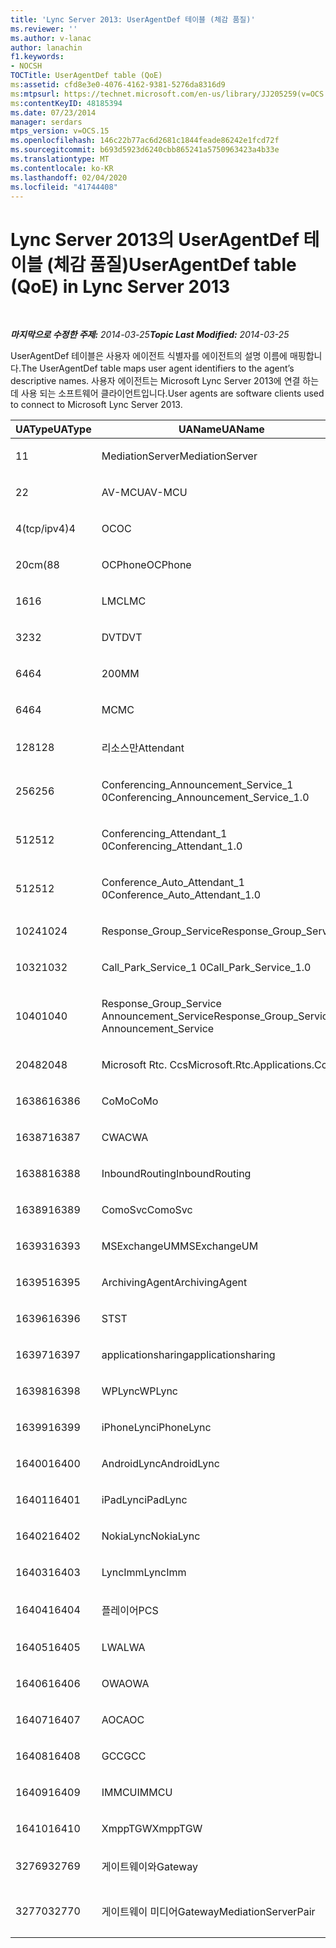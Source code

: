 ```yaml
---
title: 'Lync Server 2013: UserAgentDef 테이블 (체감 품질)'
ms.reviewer: ''
ms.author: v-lanac
author: lanachin
f1.keywords:
- NOCSH
TOCTitle: UserAgentDef table (QoE)
ms:assetid: cfd8e3e0-4076-4162-9381-5276da8316d9
ms:mtpsurl: https://technet.microsoft.com/en-us/library/JJ205259(v=OCS.15)
ms:contentKeyID: 48185394
ms.date: 07/23/2014
manager: serdars
mtps_version: v=OCS.15
ms.openlocfilehash: 146c22b77ac6d2681c1844feade86242e1fcd72f
ms.sourcegitcommit: b693d5923d6240cbb865241a5750963423a4b33e
ms.translationtype: MT
ms.contentlocale: ko-KR
ms.lasthandoff: 02/04/2020
ms.locfileid: "41744408"
---
```

<div data-xmlns="http://www.w3.org/1999/xhtml">

<div class="topic" data-xmlns="http://www.w3.org/1999/xhtml" data-msxsl="urn:schemas-microsoft-com:xslt" data-cs="http://msdn.microsoft.com/en-us/">

<div data-asp="http://msdn2.microsoft.com/asp">

# <a name="useragentdef-table-qoe-in-lync-server-2013"></a><span data-ttu-id="ec559-102">Lync Server 2013의 UserAgentDef 테이블 (체감 품질)</span><span class="sxs-lookup"><span data-stu-id="ec559-102">UserAgentDef table (QoE) in Lync Server 2013</span></span>

</div>

<div id="mainSection">

<div id="mainBody">

<span> </span>

<span data-ttu-id="ec559-103">_**마지막으로 수정한 주제:** 2014-03-25_</span><span class="sxs-lookup"><span data-stu-id="ec559-103">_**Topic Last Modified:** 2014-03-25_</span></span>

<span data-ttu-id="ec559-104">UserAgentDef 테이블은 사용자 에이전트 식별자를 에이전트의 설명 이름에 매핑합니다.</span><span class="sxs-lookup"><span data-stu-id="ec559-104">The UserAgentDef table maps user agent identifiers to the agent’s descriptive names.</span></span> <span data-ttu-id="ec559-105">사용자 에이전트는 Microsoft Lync Server 2013에 연결 하는 데 사용 되는 소프트웨어 클라이언트입니다.</span><span class="sxs-lookup"><span data-stu-id="ec559-105">User agents are software clients used to connect to Microsoft Lync Server 2013.</span></span>


<table>
<colgroup>
<col style="width: 33%" />
<col style="width: 33%" />
<col style="width: 33%" />
</colgroup>
<thead>
<tr class="header">
<th><span data-ttu-id="ec559-106">UAType</span><span class="sxs-lookup"><span data-stu-id="ec559-106">UAType</span></span></th>
<th><span data-ttu-id="ec559-107">UAName</span><span class="sxs-lookup"><span data-stu-id="ec559-107">UAName</span></span></th>
<th><span data-ttu-id="ec559-108">UACategory</span><span class="sxs-lookup"><span data-stu-id="ec559-108">UACategory</span></span></th>
</tr>
</thead>
<tbody>
<tr class="odd">
<td><p><span data-ttu-id="ec559-109">1</span><span class="sxs-lookup"><span data-stu-id="ec559-109">1</span></span></p></td>
<td><p><span data-ttu-id="ec559-110">MediationServer</span><span class="sxs-lookup"><span data-stu-id="ec559-110">MediationServer</span></span></p></td>
<td><p><span data-ttu-id="ec559-111">MediationServer</span><span class="sxs-lookup"><span data-stu-id="ec559-111">MediationServer</span></span></p></td>
</tr>
<tr class="even">
<td><p><span data-ttu-id="ec559-112">2</span><span class="sxs-lookup"><span data-stu-id="ec559-112">2</span></span></p></td>
<td><p><span data-ttu-id="ec559-113">AV-MCU</span><span class="sxs-lookup"><span data-stu-id="ec559-113">AV-MCU</span></span></p></td>
<td><p><span data-ttu-id="ec559-114">AV-MCU</span><span class="sxs-lookup"><span data-stu-id="ec559-114">AV-MCU</span></span></p></td>
</tr>
<tr class="odd">
<td><p><span data-ttu-id="ec559-115">4(tcp/ipv4)</span><span class="sxs-lookup"><span data-stu-id="ec559-115">4</span></span></p></td>
<td><p><span data-ttu-id="ec559-116">OC</span><span class="sxs-lookup"><span data-stu-id="ec559-116">OC</span></span></p></td>
<td><p><span data-ttu-id="ec559-117">OC</span><span class="sxs-lookup"><span data-stu-id="ec559-117">OC</span></span></p></td>
</tr>
<tr class="even">
<td><p><span data-ttu-id="ec559-118">20cm(8</span><span class="sxs-lookup"><span data-stu-id="ec559-118">8</span></span></p></td>
<td><p><span data-ttu-id="ec559-119">OCPhone</span><span class="sxs-lookup"><span data-stu-id="ec559-119">OCPhone</span></span></p></td>
<td><p><span data-ttu-id="ec559-120">OCPhone</span><span class="sxs-lookup"><span data-stu-id="ec559-120">OCPhone</span></span></p></td>
</tr>
<tr class="odd">
<td><p><span data-ttu-id="ec559-121">16</span><span class="sxs-lookup"><span data-stu-id="ec559-121">16</span></span></p></td>
<td><p><span data-ttu-id="ec559-122">LMC</span><span class="sxs-lookup"><span data-stu-id="ec559-122">LMC</span></span></p></td>
<td><p><span data-ttu-id="ec559-123">LMC</span><span class="sxs-lookup"><span data-stu-id="ec559-123">LMC</span></span></p></td>
</tr>
<tr class="even">
<td><p><span data-ttu-id="ec559-124">32</span><span class="sxs-lookup"><span data-stu-id="ec559-124">32</span></span></p></td>
<td><p><span data-ttu-id="ec559-125">DVT</span><span class="sxs-lookup"><span data-stu-id="ec559-125">DVT</span></span></p></td>
<td><p><span data-ttu-id="ec559-126">DVT</span><span class="sxs-lookup"><span data-stu-id="ec559-126">DVT</span></span></p></td>
</tr>
<tr class="odd">
<td><p><span data-ttu-id="ec559-127">64</span><span class="sxs-lookup"><span data-stu-id="ec559-127">64</span></span></p></td>
<td><p><span data-ttu-id="ec559-128">200</span><span class="sxs-lookup"><span data-stu-id="ec559-128">MM</span></span></p></td>
<td><p><span data-ttu-id="ec559-129">200</span><span class="sxs-lookup"><span data-stu-id="ec559-129">MM</span></span></p></td>
</tr>
<tr class="even">
<td><p><span data-ttu-id="ec559-130">64</span><span class="sxs-lookup"><span data-stu-id="ec559-130">64</span></span></p></td>
<td><p><span data-ttu-id="ec559-131">MC</span><span class="sxs-lookup"><span data-stu-id="ec559-131">MC</span></span></p></td>
<td><p><span data-ttu-id="ec559-132">200</span><span class="sxs-lookup"><span data-stu-id="ec559-132">MM</span></span></p></td>
</tr>
<tr class="odd">
<td><p><span data-ttu-id="ec559-133">128</span><span class="sxs-lookup"><span data-stu-id="ec559-133">128</span></span></p></td>
<td><p><span data-ttu-id="ec559-134">리소스만</span><span class="sxs-lookup"><span data-stu-id="ec559-134">Attendant</span></span></p></td>
<td><p><span data-ttu-id="ec559-135">리소스만</span><span class="sxs-lookup"><span data-stu-id="ec559-135">Attendant</span></span></p></td>
</tr>
<tr class="even">
<td><p><span data-ttu-id="ec559-136">256</span><span class="sxs-lookup"><span data-stu-id="ec559-136">256</span></span></p></td>
<td><p><span data-ttu-id="ec559-137">Conferencing_Announcement_Service_1 0</span><span class="sxs-lookup"><span data-stu-id="ec559-137">Conferencing_Announcement_Service_1.0</span></span></p></td>
<td><p><span data-ttu-id="ec559-138">이어지는</span><span class="sxs-lookup"><span data-stu-id="ec559-138">CAS</span></span></p></td>
</tr>
<tr class="odd">
<td><p><span data-ttu-id="ec559-139">512</span><span class="sxs-lookup"><span data-stu-id="ec559-139">512</span></span></p></td>
<td><p><span data-ttu-id="ec559-140">Conferencing_Attendant_1 0</span><span class="sxs-lookup"><span data-stu-id="ec559-140">Conferencing_Attendant_1.0</span></span></p></td>
<td><p><span data-ttu-id="ec559-141">CAA</span><span class="sxs-lookup"><span data-stu-id="ec559-141">CAA</span></span></p></td>
</tr>
<tr class="even">
<td><p><span data-ttu-id="ec559-142">512</span><span class="sxs-lookup"><span data-stu-id="ec559-142">512</span></span></p></td>
<td><p><span data-ttu-id="ec559-143">Conference_Auto_Attendant_1 0</span><span class="sxs-lookup"><span data-stu-id="ec559-143">Conference_Auto_Attendant_1.0</span></span></p></td>
<td><p><span data-ttu-id="ec559-144">CAA</span><span class="sxs-lookup"><span data-stu-id="ec559-144">CAA</span></span></p></td>
</tr>
<tr class="odd">
<td><p><span data-ttu-id="ec559-145">1024</span><span class="sxs-lookup"><span data-stu-id="ec559-145">1024</span></span></p></td>
<td><p><span data-ttu-id="ec559-146">Response_Group_Service</span><span class="sxs-lookup"><span data-stu-id="ec559-146">Response_Group_Service</span></span></p></td>
<td><p><span data-ttu-id="ec559-147">RGS</span><span class="sxs-lookup"><span data-stu-id="ec559-147">RGS</span></span></p></td>
</tr>
<tr class="even">
<td><p><span data-ttu-id="ec559-148">1032</span><span class="sxs-lookup"><span data-stu-id="ec559-148">1032</span></span></p></td>
<td><p><span data-ttu-id="ec559-149">Call_Park_Service_1 0</span><span class="sxs-lookup"><span data-stu-id="ec559-149">Call_Park_Service_1.0</span></span></p></td>
<td><p><span data-ttu-id="ec559-150">CPS</span><span class="sxs-lookup"><span data-stu-id="ec559-150">CPS</span></span></p></td>
</tr>
<tr class="odd">
<td><p><span data-ttu-id="ec559-151">1040</span><span class="sxs-lookup"><span data-stu-id="ec559-151">1040</span></span></p></td>
<td><p><span data-ttu-id="ec559-152">Response_Group_Service Announcement_Service</span><span class="sxs-lookup"><span data-stu-id="ec559-152">Response_Group_Service Announcement_Service</span></span></p></td>
<td><p><span data-ttu-id="ec559-153">문자열로</span><span class="sxs-lookup"><span data-stu-id="ec559-153">AS</span></span></p></td>
</tr>
<tr class="even">
<td><p><span data-ttu-id="ec559-154">2048</span><span class="sxs-lookup"><span data-stu-id="ec559-154">2048</span></span></p></td>
<td><p><span data-ttu-id="ec559-155">Microsoft Rtc. Ccs</span><span class="sxs-lookup"><span data-stu-id="ec559-155">Microsoft.Rtc.Applications.Ccs</span></span></p></td>
<td><p><span data-ttu-id="ec559-156">CCS</span><span class="sxs-lookup"><span data-stu-id="ec559-156">CCS</span></span></p></td>
</tr>
<tr class="odd">
<td><p><span data-ttu-id="ec559-157">16386</span><span class="sxs-lookup"><span data-stu-id="ec559-157">16386</span></span></p></td>
<td><p><span data-ttu-id="ec559-158">CoMo</span><span class="sxs-lookup"><span data-stu-id="ec559-158">CoMo</span></span></p></td>
<td><p><span data-ttu-id="ec559-159">CoMo</span><span class="sxs-lookup"><span data-stu-id="ec559-159">CoMo</span></span></p></td>
</tr>
<tr class="even">
<td><p><span data-ttu-id="ec559-160">16387</span><span class="sxs-lookup"><span data-stu-id="ec559-160">16387</span></span></p></td>
<td><p><span data-ttu-id="ec559-161">CWA</span><span class="sxs-lookup"><span data-stu-id="ec559-161">CWA</span></span></p></td>
<td><p><span data-ttu-id="ec559-162">CWA</span><span class="sxs-lookup"><span data-stu-id="ec559-162">CWA</span></span></p></td>
</tr>
<tr class="odd">
<td><p><span data-ttu-id="ec559-163">16388</span><span class="sxs-lookup"><span data-stu-id="ec559-163">16388</span></span></p></td>
<td><p><span data-ttu-id="ec559-164">InboundRouting</span><span class="sxs-lookup"><span data-stu-id="ec559-164">InboundRouting</span></span></p></td>
<td><p><span data-ttu-id="ec559-165">InboundRouting</span><span class="sxs-lookup"><span data-stu-id="ec559-165">InboundRouting</span></span></p></td>
</tr>
<tr class="even">
<td><p><span data-ttu-id="ec559-166">16389</span><span class="sxs-lookup"><span data-stu-id="ec559-166">16389</span></span></p></td>
<td><p><span data-ttu-id="ec559-167">ComoSvc</span><span class="sxs-lookup"><span data-stu-id="ec559-167">ComoSvc</span></span></p></td>
<td><p><span data-ttu-id="ec559-168">ComoSvc</span><span class="sxs-lookup"><span data-stu-id="ec559-168">ComoSvc</span></span></p></td>
</tr>
<tr class="odd">
<td><p><span data-ttu-id="ec559-169">16393</span><span class="sxs-lookup"><span data-stu-id="ec559-169">16393</span></span></p></td>
<td><p><span data-ttu-id="ec559-170">MSExchangeUM</span><span class="sxs-lookup"><span data-stu-id="ec559-170">MSExchangeUM</span></span></p></td>
<td><p><span data-ttu-id="ec559-171">ExUM</span><span class="sxs-lookup"><span data-stu-id="ec559-171">ExUM</span></span></p></td>
</tr>
<tr class="even">
<td><p><span data-ttu-id="ec559-172">16395</span><span class="sxs-lookup"><span data-stu-id="ec559-172">16395</span></span></p></td>
<td><p><span data-ttu-id="ec559-173">ArchivingAgent</span><span class="sxs-lookup"><span data-stu-id="ec559-173">ArchivingAgent</span></span></p></td>
<td><p><span data-ttu-id="ec559-174">ARCHAGENT</span><span class="sxs-lookup"><span data-stu-id="ec559-174">ARCHAGENT</span></span></p></td>
</tr>
<tr class="odd">
<td><p><span data-ttu-id="ec559-175">16396</span><span class="sxs-lookup"><span data-stu-id="ec559-175">16396</span></span></p></td>
<td><p><span data-ttu-id="ec559-176">ST</span><span class="sxs-lookup"><span data-stu-id="ec559-176">ST</span></span></p></td>
<td><p><span data-ttu-id="ec559-177">ST</span><span class="sxs-lookup"><span data-stu-id="ec559-177">ST</span></span></p></td>
</tr>
<tr class="even">
<td><p><span data-ttu-id="ec559-178">16397</span><span class="sxs-lookup"><span data-stu-id="ec559-178">16397</span></span></p></td>
<td><p><span data-ttu-id="ec559-179">applicationsharing</span><span class="sxs-lookup"><span data-stu-id="ec559-179">applicationsharing</span></span></p></td>
<td><p><span data-ttu-id="ec559-180">ASMCU</span><span class="sxs-lookup"><span data-stu-id="ec559-180">ASMCU</span></span></p></td>
</tr>
<tr class="odd">
<td><p><span data-ttu-id="ec559-181">16398</span><span class="sxs-lookup"><span data-stu-id="ec559-181">16398</span></span></p></td>
<td><p><span data-ttu-id="ec559-182">WPLync</span><span class="sxs-lookup"><span data-stu-id="ec559-182">WPLync</span></span></p></td>
<td><p><span data-ttu-id="ec559-183">WPLync</span><span class="sxs-lookup"><span data-stu-id="ec559-183">WPLync</span></span></p></td>
</tr>
<tr class="even">
<td><p><span data-ttu-id="ec559-184">16399</span><span class="sxs-lookup"><span data-stu-id="ec559-184">16399</span></span></p></td>
<td><p><span data-ttu-id="ec559-185">iPhoneLync</span><span class="sxs-lookup"><span data-stu-id="ec559-185">iPhoneLync</span></span></p></td>
<td><p><span data-ttu-id="ec559-186">iPhoneLync</span><span class="sxs-lookup"><span data-stu-id="ec559-186">iPhoneLync</span></span></p></td>
</tr>
<tr class="odd">
<td><p><span data-ttu-id="ec559-187">16400</span><span class="sxs-lookup"><span data-stu-id="ec559-187">16400</span></span></p></td>
<td><p><span data-ttu-id="ec559-188">AndroidLync</span><span class="sxs-lookup"><span data-stu-id="ec559-188">AndroidLync</span></span></p></td>
<td><p><span data-ttu-id="ec559-189">AndroidLync</span><span class="sxs-lookup"><span data-stu-id="ec559-189">AndroidLync</span></span></p></td>
</tr>
<tr class="even">
<td><p><span data-ttu-id="ec559-190">16401</span><span class="sxs-lookup"><span data-stu-id="ec559-190">16401</span></span></p></td>
<td><p><span data-ttu-id="ec559-191">iPadLync</span><span class="sxs-lookup"><span data-stu-id="ec559-191">iPadLync</span></span></p></td>
<td><p><span data-ttu-id="ec559-192">iPadLync</span><span class="sxs-lookup"><span data-stu-id="ec559-192">iPadLync</span></span></p></td>
</tr>
<tr class="odd">
<td><p><span data-ttu-id="ec559-193">16402</span><span class="sxs-lookup"><span data-stu-id="ec559-193">16402</span></span></p></td>
<td><p><span data-ttu-id="ec559-194">NokiaLync</span><span class="sxs-lookup"><span data-stu-id="ec559-194">NokiaLync</span></span></p></td>
<td><p><span data-ttu-id="ec559-195">NokiaLync</span><span class="sxs-lookup"><span data-stu-id="ec559-195">NokiaLync</span></span></p></td>
</tr>
<tr class="even">
<td><p><span data-ttu-id="ec559-196">16403</span><span class="sxs-lookup"><span data-stu-id="ec559-196">16403</span></span></p></td>
<td><p><span data-ttu-id="ec559-197">LyncImm</span><span class="sxs-lookup"><span data-stu-id="ec559-197">LyncImm</span></span></p></td>
<td><p><span data-ttu-id="ec559-198">LyncImm</span><span class="sxs-lookup"><span data-stu-id="ec559-198">LyncImm</span></span></p></td>
</tr>
<tr class="odd">
<td><p><span data-ttu-id="ec559-199">16404</span><span class="sxs-lookup"><span data-stu-id="ec559-199">16404</span></span></p></td>
<td><p><span data-ttu-id="ec559-200">플레이어</span><span class="sxs-lookup"><span data-stu-id="ec559-200">PCS</span></span></p></td>
<td><p><span data-ttu-id="ec559-201">플레이어</span><span class="sxs-lookup"><span data-stu-id="ec559-201">PCS</span></span></p></td>
</tr>
<tr class="even">
<td><p><span data-ttu-id="ec559-202">16405</span><span class="sxs-lookup"><span data-stu-id="ec559-202">16405</span></span></p></td>
<td><p><span data-ttu-id="ec559-203">LWA</span><span class="sxs-lookup"><span data-stu-id="ec559-203">LWA</span></span></p></td>
<td><p><span data-ttu-id="ec559-204">LWA</span><span class="sxs-lookup"><span data-stu-id="ec559-204">LWA</span></span></p></td>
</tr>
<tr class="odd">
<td><p><span data-ttu-id="ec559-205">16406</span><span class="sxs-lookup"><span data-stu-id="ec559-205">16406</span></span></p></td>
<td><p><span data-ttu-id="ec559-206">OWA</span><span class="sxs-lookup"><span data-stu-id="ec559-206">OWA</span></span></p></td>
<td><p><span data-ttu-id="ec559-207">OWA</span><span class="sxs-lookup"><span data-stu-id="ec559-207">OWA</span></span></p></td>
</tr>
<tr class="even">
<td><p><span data-ttu-id="ec559-208">16407</span><span class="sxs-lookup"><span data-stu-id="ec559-208">16407</span></span></p></td>
<td><p><span data-ttu-id="ec559-209">AOC</span><span class="sxs-lookup"><span data-stu-id="ec559-209">AOC</span></span></p></td>
<td><p><span data-ttu-id="ec559-210">AOC</span><span class="sxs-lookup"><span data-stu-id="ec559-210">AOC</span></span></p></td>
</tr>
<tr class="odd">
<td><p><span data-ttu-id="ec559-211">16408</span><span class="sxs-lookup"><span data-stu-id="ec559-211">16408</span></span></p></td>
<td><p><span data-ttu-id="ec559-212">GCC</span><span class="sxs-lookup"><span data-stu-id="ec559-212">GCC</span></span></p></td>
<td><p><span data-ttu-id="ec559-213">GCC</span><span class="sxs-lookup"><span data-stu-id="ec559-213">GCC</span></span></p></td>
</tr>
<tr class="even">
<td><p><span data-ttu-id="ec559-214">16409</span><span class="sxs-lookup"><span data-stu-id="ec559-214">16409</span></span></p></td>
<td><p><span data-ttu-id="ec559-215">IMMCU</span><span class="sxs-lookup"><span data-stu-id="ec559-215">IMMCU</span></span></p></td>
<td><p><span data-ttu-id="ec559-216">IMMCU</span><span class="sxs-lookup"><span data-stu-id="ec559-216">IMMCU</span></span></p></td>
</tr>
<tr class="odd">
<td><p><span data-ttu-id="ec559-217">16410</span><span class="sxs-lookup"><span data-stu-id="ec559-217">16410</span></span></p></td>
<td><p><span data-ttu-id="ec559-218">XmppTGW</span><span class="sxs-lookup"><span data-stu-id="ec559-218">XmppTGW</span></span></p></td>
<td><p><span data-ttu-id="ec559-219">XmppGateway</span><span class="sxs-lookup"><span data-stu-id="ec559-219">XmppGateway</span></span></p></td>
</tr>
<tr class="even">
<td><p><span data-ttu-id="ec559-220">32769</span><span class="sxs-lookup"><span data-stu-id="ec559-220">32769</span></span></p></td>
<td><p><span data-ttu-id="ec559-221">게이트웨이와</span><span class="sxs-lookup"><span data-stu-id="ec559-221">Gateway</span></span></p></td>
<td><p><span data-ttu-id="ec559-222">게이트웨이와</span><span class="sxs-lookup"><span data-stu-id="ec559-222">Gateway</span></span></p></td>
</tr>
<tr class="odd">
<td><p><span data-ttu-id="ec559-223">32770</span><span class="sxs-lookup"><span data-stu-id="ec559-223">32770</span></span></p></td>
<td><p><span data-ttu-id="ec559-224">게이트웨이 미디어</span><span class="sxs-lookup"><span data-stu-id="ec559-224">GatewayMediationServerPair</span></span></p></td>
<td><p><span data-ttu-id="ec559-225">게이트웨이 미디어</span><span class="sxs-lookup"><span data-stu-id="ec559-225">GatewayMediationServerPair</span></span></p></td>
</tr>
</tbody>
</table>


</div>

<span> </span>

</div>

</div>

</div>

